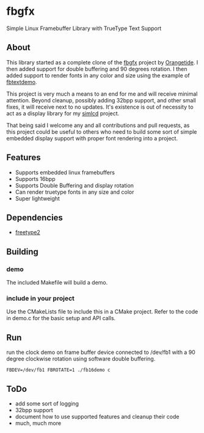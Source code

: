 # fbgfx
Simple Linux Framebuffer Library with TrueType Text Support

## About
This library started as a complete clone of the [fbgfx](https://github.com/OrangeTide/fbgfx) project by [Orangetide](https://github.com/OrangeTide/fbgfx). I then added support for double buffering and 90 degrees rotation. I then added support to render fonts in
any color and size using the example of [fbtextdemo](https://github.com/kevinboone/fbtextdemo).

This project is very much a means to an end for me and will receive minimal attention. Beyond cleanup, possibly adding 32bpp support, and other small fixes, it will receive next to no 
updates. It's existence is out of necessity to act as a display library for my [simlcd](https://github.com/Spacefreak18/simlcd) project.

That being said I welcome any and all contributions and pull requests, as this project could be useful to others who need to build some sort of simple embedded display support with
proper font rendering into a project.

## Features
- Supports embedded linux framebuffers
- Supports 16bpp
- Supports Double Buffering and display rotation
- Can render truetype fonts in any size and color
- Super lightweight

## Dependencies
- [freetype2](https://freetype.sourceforge.net/freetype2/index.html)

## Building

### demo
The included Makefile will build a demo.

### include in your project
Use the CMakeLists file to include this in a CMake project. Refer to the code in demo.c for the basic setup and API calls.

## Run
run the clock demo on frame buffer device connected to /dev/fb1 with a 90 degree clockwise rotation using software double buffering.
```
FBDEV=/dev/fb1 FBROTATE=1 ./fb16demo c
```

## ToDo
 - add some sort of logging
 - 32bpp support
 - document how to use supported features and cleanup their code
 - much, much more
